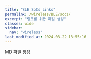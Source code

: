 ```yaml
---
title: "BLE SoCs Links"
permalink: /wireless/BLE/socs/
excerpt: "링크를 위한 파일 생성"
classes: wide
sidebar:
  nav: "wireless"
last_modified_at: 2024-03-22 13:55:16
---
```


MD 파일 생성
